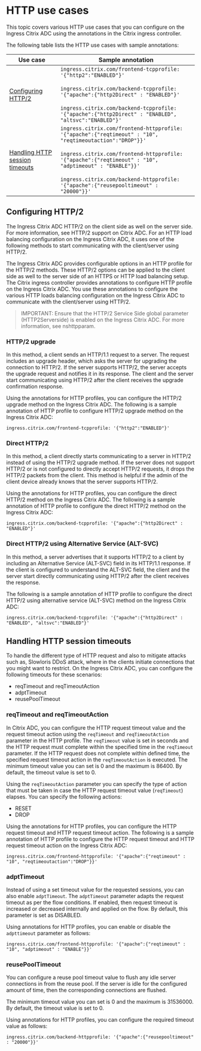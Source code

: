 # HTTP use cases

This topic covers various HTTP use cases that you can configure on the Ingress Citrix ADC using the annotations in the Citrix ingress controller.

The following table lists the HTTP use cases with sample annotations:

| Use case | Sample annotation |
| -------- | ----------------- |
| [Configuring HTTP/2](#configuring-http2) | `ingress.citrix.com/frontend-tcpprofile: '{"http2":"ENABLED"}'` </br> </br>`ingress.citrix.com/backend-tcpprofile: '{"apache":{"http2Direct" : "ENABLED"}'` </br></br> `ingress.citrix.com/backend-tcpprofile: '{"apache":{"http2Direct" : "ENABLED", "altsvc":"ENABLED"}'` |
| [Handling HTTP session timeouts](#handling-http-session-timeouts) | `ingress.citrix.com/frontend-httpprofile: '{"apache":{"reqtimeout" : "10", "reqtimeoutaction":"DROP"}}'` </br> </br> `ingress.citrix.com/frontend-httpprofile: '{"apache":{"reqtimeout" : "10", "adptimeout" : "ENABLE"}}'` </br> </br>  `ingress.citrix.com/backend-httpprofile: '{"apache":{"reusepooltimeout" : "20000"}}'` |

## Configuring HTTP/2

The Ingress Citrix ADC HTTP/2 on the client side as well on the server side. For more information, see HTTP/2 support on Citrix ADC. For an HTTP load balancing configuration on the Ingress Citrix ADC, it uses one of the following methods to start communicating with the client/server using HTTP/2.

The Ingress Citrix ADC provides configurable options in an HTTP profile for the HTTP/2 methods. These HTTP/2 options can be applied to the client side as well to the server side of an HTTPS or HTTP load balancing setup. The Citrix ingress controller provides annotations to configure HTTP profile on the Ingress Citrix ADC. You use these annotations to configure the various HTTP loads balancing configuration on the Ingress Citrix ADC to communicate with the client/server using HTTP/2.

>IMPORTANT: Ensure that the HTTP/2 Service Side global parameter (HTTP2Serverside) is enabled on the Ingress Citrix ADC. For more information, see nshttpparam.

### HTTP/2 upgrade

In this method, a client sends an HTTP/1.1 request to a server. The request includes an upgrade header, which asks the server for upgrading the connection to HTTP/2. If the server supports HTTP/2, the server accepts the upgrade request and notifies it in its response. The client and the server start communicating using HTTP/2 after the client receives the upgrade confirmation response.

Using the annotations for HTTP profiles, you can configure the HTTP/2 upgrade method on the Ingress Citrix ADC. The following is a sample annotation of HTTP profile to configure HTTP/2 upgrade method on the Ingress Citrix ADC:

    ingress.citrix.com/frontend-tcpprofile: '{"http2":"ENABLED"}'

### Direct HTTP/2

In this method, a client directly starts communicating to a server in HTTP/2 instead of using the HTTP/2 upgrade method. If the server does not support HTTP/2 or is not configured to directly accept HTTP/2 requests, it drops the HTTP/2 packets from the client. This method is helpful if the admin of the client device already knows that the server supports HTTP/2.

Using the annotations for HTTP profiles, you can configure the direct HTTP/2 method on the Ingress Citrix ADC. The following is a sample annotation of HTTP profile to configure the direct HTTP/2 method on the Ingress Citrix ADC:

    ingress.citrix.com/backend-tcpprofile: '{"apache":{"http2Direct" : "ENABLED"}'

### Direct HTTP/2 using Alternative Service (ALT-SVC)

In this method, a server advertises that it supports HTTP/2 to a client by including an Alternative Service (ALT-SVC) field in its HTTP/1.1 response. If the client is configured to understand the ALT-SVC field, the client and the server start directly communicating using HTTP/2 after the client receives the response.

The following is a sample annotation of HTTP profile to configure the direct HTTP/2 using alternative service (ALT-SVC) method on the Ingress Citrix ADC:

    ingress.citrix.com/backend-tcpprofile: '{"apache":{"http2Direct" : "ENABLED", "altsvc":"ENABLED"}'

## Handling HTTP session timeouts

To handle the different type of HTTP request and also to mitigate attacks such as, Slowloris DDoS attack, where in the clients initiate connections that you might want to restrict. On the Ingress Citrix ADC, you can configure the following timeouts for these scenarios:

-  reqTimeout and reqTimeoutAction
-  adptTimeout
-  reusePoolTimeout

### reqTimeout and reqTimeoutAction

In Citrix ADC, you can configure the HTTP request timeout value and the request timeout action using the `reqTimeout` and `reqTimeoutAction` parameter in the HTTP profile. The `reqTimeout` value is set in seconds and the HTTP request must complete within the specified time in the `reqTimeout` parameter. If the HTTP request does not complete within defined time, the specified request timeout action in the `reqTimeoutAction` is executed. The minimum timeout value you can set is 0 and the maximum is 86400. By default, the timeout value is set to 0.

Using the `reqTimeoutAction` parameter you can specify the type of action that must be taken in case the HTTP request timeout value (`reqTimeout`) elapses. You can specify the following actions:

-  RESET
-  DROP

Using the annotations for HTTP profiles, you can configure the HTTP request timeout and HTTP request timeout action. The following is a sample annotation of HTTP profile to configure the HTTP request timeout and HTTP request timeout action on the Ingress Citrix ADC:

    ingress.citrix.com/frontend-httpprofile: '{"apache":{"reqtimeout" : "10", "reqtimeoutaction":"DROP"}}'

### adptTimeout

Instead of using a set timeout value for the requested sessions, you can also enable `adptTimeout`. The `adptTimeout` parameter adapts the request timeout as per the flow conditions. If enabled, then request timeout is increased or decreased internally and applied on the flow. By default, this parameter is set as DISABLED.

Using annotations for HTTP profiles, you can enable or disable the `adpttimeout` parameter as follows:

    ingress.citrix.com/frontend-httpprofile: '{"apache":{"reqtimeout" : "10", "adptimeout" : "ENABLE"}}'

### reusePoolTimeout

You can configure a reuse pool timeout value to flush any idle server connections in from the reuse pool. If the server is idle for the configured amount of time, then the corresponding connections are flushed.

The minimum timeout value you can set is 0 and the maximum is 31536000. By default, the timeout value is set to 0.

Using annotations for HTTP profiles, you can configure the required timeout value as follows:

    ingress.citrix.com/backend-httpprofile: '{"apache":{"reusepooltimeout" : "20000"}}'
